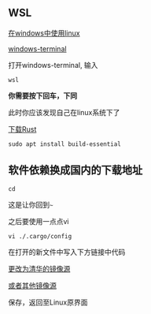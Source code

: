 ## WSL

[在windows中使用linux](https://docs.microsoft.com/en-us/windows/wsl/install)

[windows-terminal](https://apps.microsoft.com/store/detail/windows-terminal/9N0DX20HK701?hl=zh-sg&gl=SG)

打开windows-terminal, 输入

`wsl`

**你需要按下回车，下同**

此时你应该发现自己在linux系统下了

[下载Rust](https://doc.rust-lang.org/book/ch01-01-installation.html#installing-rustup-on-linux-or-macos)

`sudo apt install build-essential`

## 软件依赖换成国内的下载地址

`cd`

这是让你回到`~`

之后要使用一点点vi

`vi ./.cargo/config`

在打开的新文件中写入下方链接中代码

[更改为清华的镜像源](https://mirrors.tuna.tsinghua.edu.cn/help/crates.io-index.git/)

[或者其他镜像源](https://www.cnblogs.com/lvyongbo/p/14307293.html)

保存，返回至Linux原界面
